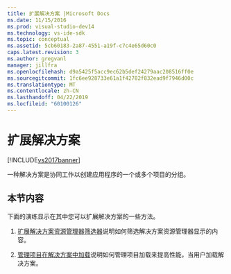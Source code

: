 ```yaml
---
title: 扩展解决方案 |Microsoft Docs
ms.date: 11/15/2016
ms.prod: visual-studio-dev14
ms.technology: vs-ide-sdk
ms.topic: conceptual
ms.assetid: 5cb60183-2a87-4551-a19f-c7c4e65d60c0
caps.latest.revision: 3
ms.author: gregvanl
manager: jillfra
ms.openlocfilehash: d9a5425f5acc9ec62b5def24279aac208516ff0e
ms.sourcegitcommit: 1fc6ee928733e61a1f42782f832ead9f7946d00c
ms.translationtype: MT
ms.contentlocale: zh-CN
ms.lasthandoff: 04/22/2019
ms.locfileid: "60100126"
---
```

# <a name="extending-solutions"></a>扩展解决方案
[!INCLUDE[vs2017banner](../includes/vs2017banner.md)]

一种解决方案是协同工作以创建应用程序的一个或多个项目的分组。  
  
## <a name="in-this-section"></a>本节内容  
 下面的演练显示在其中您可以扩展解决方案的一些方法。  
  
1. [扩展解决方案资源管理器筛选器](../extensibility/extending-the-solution-explorer-filter.md)说明如何筛选解决方案资源管理器显示的内容。  
  
2. [管理项目在解决方案中加载](../extensibility/managing-project-loading-in-a-solution.md)说明如何管理项目加载来提高性能，当用户加载解决方案。
